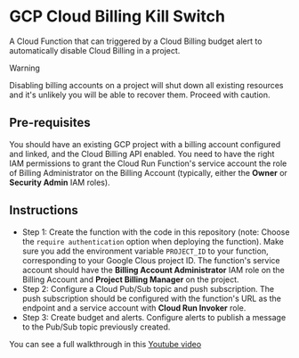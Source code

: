 # GCP Cloud Billing Kill Switch
A Cloud Function that can triggered by a Cloud Billing budget alert to automatically disable Cloud Billing in a project.

> [!WARNING]
> Disabling billing accounts on a project will shut down all existing resources and it's unlikely you will be able to recover them. Proceed with caution. 

## Pre-requisites
You should have an existing GCP project with a billing account configured and linked, and the Cloud Billing API enabled. You need to have the right IAM permissions to grant the Cloud Run Function's service account the role of Billing Administrator on the Billing Account (typically, either the **Owner** or **Security Admin** IAM roles).

## Instructions
- Step 1: Create the function with the code in this repository (note: Choose the `require authentication` option when deploying the function). Make sure you add the environment variable `PROJECT_ID` to your function, corresponding to your Google Clous project ID. The function's service account should have the **Billing Account Administrator** IAM role on the Billing Account and **Project Billing Manager** on the project.
- Step 2: Configure a Cloud Pub/Sub topic and push subscription. The push subscription should be configured with the function's URL as the endpoint and a service account with **Cloud Run Invoker** role. 
- Step 3: Create budget and alerts. Configure alerts to publish a message to the Pub/Sub topic previously created. 

You can see a full walkthrough in this [Youtube video](https://youtu.be/rvUmCfe_06s)



